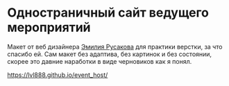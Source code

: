 # Одностраничный сайт ведущего мероприятий
Макет от веб дизайнера [Эмилия Русакова](https://vk.com/idemiliz) для практики верстки, за что спасибо ей. Сам макет без адаптива, без картинок и без состоянии, скорее это давние наработки в виде черновиков как я понял.

https://lvl888.github.io/event_host/
